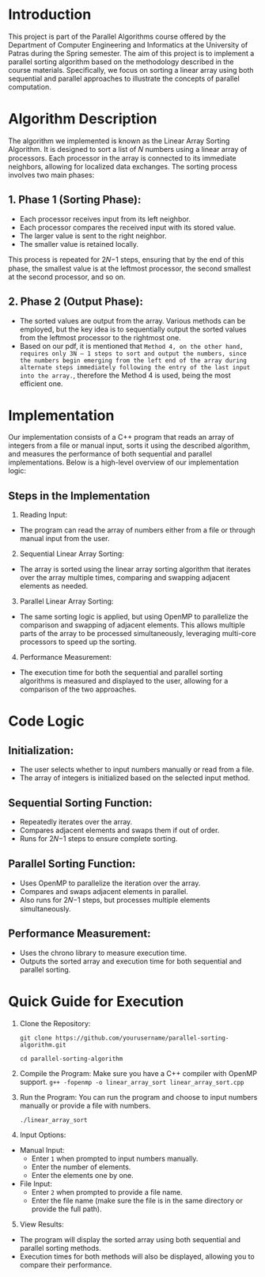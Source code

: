 # Introduction
This project is part of the Parallel Algorithms course offered by the Department of Computer Engineering and Informatics at the University of Patras during the Spring semester. The aim of this project is to implement a parallel sorting algorithm based on the methodology described in the course materials. Specifically, we focus on sorting a linear array using both sequential and parallel approaches to illustrate the concepts of parallel computation.

# Algorithm Description
The algorithm we implemented is known as the Linear Array Sorting Algorithm. It is designed to sort a list of 
𝑁 numbers using a linear array of processors. Each processor in the array is connected to its immediate neighbors, allowing for localized data exchanges. The sorting process involves two main phases:

## 1. Phase 1 (Sorting Phase):

- Each processor receives input from its left neighbor.
- Each processor compares the received input with its stored value.
- The larger value is sent to the right neighbor.
- The smaller value is retained locally.

This process is repeated for 2𝑁−1 steps, ensuring that by the end of this phase, the smallest value is at the leftmost processor, the second smallest at the second processor, and so on.

## 2. Phase 2 (Output Phase):

- The sorted values are output from the array. Various methods can be employed, but the key idea is to sequentially output the sorted values from the leftmost processor to the rightmost one.
- Based on our pdf, it is mentioned that `Method 4, on the other hand, requires only 3N — 1 steps to sort and output the numbers, since the numbers begin emerging from the left end of the array during alternate steps immediately following the entry of the last input into the array.`, therefore the Method 4 is used, being the most efficient one. 

# Implementation

Our implementation consists of a C++ program that reads an array of integers from a file or manual input, sorts it using the described algorithm, and measures the performance of both sequential and parallel implementations. Below is a high-level overview of our implementation logic:

## Steps in the Implementation
1. Reading Input:
- The program can read the array of numbers either from a file or through manual input from the user.
  
2. Sequential Linear Array Sorting:
- The array is sorted using the linear array sorting algorithm that iterates over the array multiple times, comparing and swapping adjacent elements as needed.
  
3. Parallel Linear Array Sorting:

- The same sorting logic is applied, but using OpenMP to parallelize the comparison and swapping of adjacent elements. This allows multiple parts of the array to be processed simultaneously, leveraging multi-core processors to speed up the sorting.
4. Performance Measurement:

- The execution time for both the sequential and parallel sorting algorithms is measured and displayed to the user, allowing for a comparison of the two approaches.
# Code Logic
## Initialization:

- The user selects whether to input numbers manually or read from a file.
- The array of integers is initialized based on the selected input method.
## Sequential Sorting Function:

- Repeatedly iterates over the array.
- Compares adjacent elements and swaps them if out of order.
- Runs for 2𝑁−1 steps to ensure complete sorting.
## Parallel Sorting Function:

- Uses OpenMP to parallelize the iteration over the array.
- Compares and swaps adjacent elements in parallel.
- Also runs for 2𝑁−1 steps, but processes multiple elements simultaneously.
## Performance Measurement:

- Uses the chrono library to measure execution time.
- Outputs the sorted array and execution time for both sequential and parallel sorting.

# Quick Guide for Execution
1. Clone the Repository:

    `git clone https://github.com/yourusername/parallel-sorting-algorithm.git` 

    `cd parallel-sorting-algorithm`

2. Compile the Program:
Make sure you have a C++ compiler with OpenMP support. 
`g++ -fopenmp -o linear_array_sort linear_array_sort.cpp`

3. Run the Program:
You can run the program and choose to input numbers manually or provide a file with numbers.

    `./linear_array_sort`

4. Input Options:

- Manual Input:
  - Enter `1` when prompted to input numbers manually.
  - Enter the number of elements.
  - Enter the elements one by one.
- File Input:
  - Enter `2` when prompted to provide a file name.
  - Enter the file name (make sure the file is in the same directory or provide the full path).
5. View Results:

- The program will display the sorted array using both sequential and parallel sorting methods.
- Execution times for both methods will also be displayed, allowing you to compare their performance.
